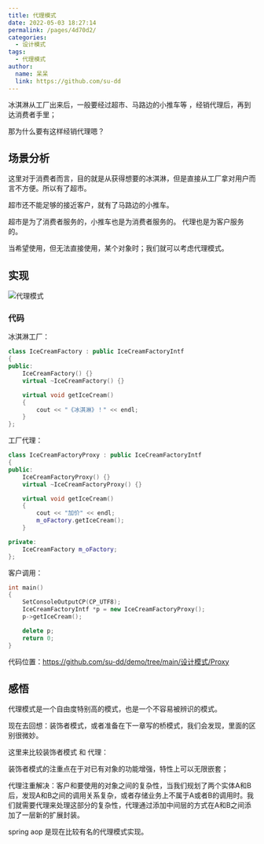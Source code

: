 ```yaml
---
title: 代理模式
date: 2022-05-03 18:27:14
permalink: /pages/4d70d2/
categories:
  - 设计模式
tags:
  - 代理模式
author: 
  name: 呆呆
  link: https://github.com/su-dd
---
```


冰淇淋从工厂出来后，一般要经过超市、马路边的小推车等 ，经销代理后，再到达消费者手里；

那为什么要有这样经销代理嗯？

<!-- more -->

## 场景分析

这里对于消费者而言，目的就是从获得想要的冰淇淋，但是直接从工厂拿对用户而言不方便。所以有了超市。

超市还不能足够的接近客户，就有了马路边的小推车。

超市是为了消费者服务的，小推车也是为消费者服务的。 代理也是为客户服务的。

当希望使用，但无法直接使用，某个对象时；我们就可以考虑代理模式。


## 实现

![代理模式](https://cdn.jsdelivr.net/gh/su-dd/cdn/博客/知识总结/设计模式/代理模式.webp)

### 代码

冰淇淋工厂：

```c++
class IceCreamFactory : public IceCreamFactoryIntf
{
public:
	IceCreamFactory() {}
	virtual ~IceCreamFactory() {}

	virtual void getIceCream()
	{
		cout << "《冰淇淋》！" << endl;
	}
};
```

工厂代理：

```c++
class IceCreamFactoryProxy : public IceCreamFactoryIntf
{
public:
	IceCreamFactoryProxy() {}
	virtual ~IceCreamFactoryProxy() {}

	virtual void getIceCream()
	{
		cout << "加价" << endl;
		m_oFactory.getIceCream();
	}

private:
	IceCreamFactory m_oFactory;
};
```

客户调用：

```c++
int main()
{
	SetConsoleOutputCP(CP_UTF8);
	IceCreamFactoryIntf *p = new IceCreamFactoryProxy();
	p->getIceCream();

	delete p;
	return 0;
}

```



代码位置：https://github.com/su-dd/demo/tree/main/设计模式/Proxy



## 感悟

代理模式是一个自由度特别高的模式，也是一个不容易被辨识的模式。

现在去回想：装饰者模式，或者准备在下一章写的桥模式，我们会发现，里面的区别很微妙。



这里来比较装饰者模式 和 代理：

装饰者模式的注重点在于对已有对象的功能增强，特性上可以无限嵌套；

代理注重解决：客户和要使用的对象之间的复杂性，当我们规划了两个实体A和B后，发现A和B之间的调用关系复杂，或者存储业务上不属于A或者B的调用时。我们就需要代理来处理这部分的复杂性，代理通过添加中间层的方式在A和B之间添加了一层新的扩展封装。



spring aop 是现在比较有名的代理模式实现。
